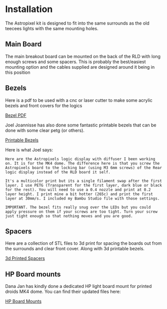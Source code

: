 # Installation

The Astropixel kit is designed to fit into the same surrounds as the old teecees lights with the same mounting holes. 

## Main Board

The main breakout board can be mounted on the back of the RLD with long enough screws and some spacers. This is probably the best/easiest mounting option and the cables supplied are designed around it being in this position

## Bezels

Here is a pdf to be used with a cnc or laser cutter to make some acrylic bezels and front covers for the logics

[Bezel PDF](https://r2djp.co.uk/wp-content/uploads/2022/06/Logic-bezels-2022-astropixels.pdf)

Joel Joannisse has also done some fantastic printable bezels that can be done with some clear petg (or others). 

[Printable Bezels](assets/Astropixels_logic_display_bezel_with_diffuser.zip)

Here is what Joel says: 

```
Here are the Astropixels logic display with diffuser I been working on. It is for the MK4 dome. The difference here is that you screw the Astropixels board to the locking bar (using M3 6mm screws) of the Rear logic display instead of the RLD board it self. 

It's a multicolor print but its a single filament swap after the first layer. I use PETG (Transparent for the first layer, dark blue or black for the rest). You will need to use a 0.4 nozzle and print at 0.2 layer height. I print mine a bit hotter (265c) and print the first layer at 30mm/s. I included my Bambu Studio file with those settings. 

IMPORTANT. The bezel fits really snug over the LEDs but you could apply pressure on them if your screws are too tight. Turn your screw just tight enough so that nothing moves and you are good. 
```

## Spacers

Here are a collection of STL files to 3d print for spacing the boards out from the surrounds and clear front cover. Along with 3d printable bezels.

[3d Printed Spacers](https://r2djp.co.uk/wp-content/uploads/2022/06/Logic.zip)

## HP Board mounts
Dana Jan has kindly done a dedicated HP light board mount for printed droids MK4 dome. You can find their updated files here:

[HP Board Mounts](https://www.printables.com/model/869432-holoprojector-servo-and-astropixels-mount-mk4-dome)

